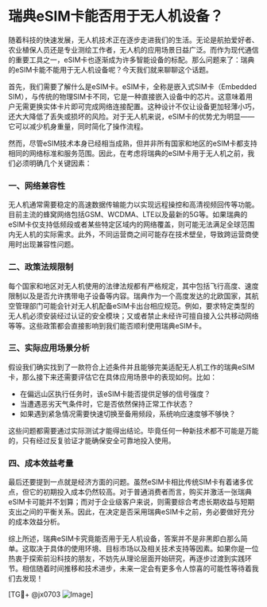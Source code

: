 # 瑞典eSIM卡能否用于无人机设备？

随着科技的快速发展，无人机技术正在逐步走进我们的生活。无论是航拍爱好者、农业植保人员还是专业测绘工作者，无人机的应用场景日益广泛。而作为现代通信的重要工具之一，eSIM卡也逐渐成为许多智能设备的标配。那么问题来了：瑞典的eSIM卡能不能用于无人机设备呢？今天我们就来聊聊这个话题。

首先，我们需要了解什么是eSIM卡。eSIM卡，全称是嵌入式SIM卡（Embedded SIM），与传统的物理SIM卡不同，它是一种直接嵌入设备中的芯片。这意味着用户无需更换实体卡片即可完成网络连接配置。这种设计不仅让设备更加轻薄小巧，还大大降低了丢失或损坏的风险。对于无人机来说，eSIM卡的优势尤为明显——它可以减少机身重量，同时简化了操作流程。

然而，尽管eSIM技术本身已经相当成熟，但并非所有国家和地区的eSIM卡都支持相同的网络标准和服务范围。因此，在考虑将瑞典的eSIM卡用于无人机之前，我们必须明确几个关键因素：

### 一、网络兼容性

无人机通常需要稳定的高速数据传输能力以实现远程操控和高清视频回传等功能。目前主流的蜂窝网络包括GSM、WCDMA、LTE以及最新的5G等。如果瑞典的eSIM卡仅支持低频段或者某些特定区域内的网络覆盖，则可能无法满足全球范围内无人机的实际需求。此外，不同运营商之间可能存在技术壁垒，导致跨运营商使用时出现兼容性问题。

### 二、政策法规限制

每个国家和地区对无人机使用的法律法规都有严格规定，其中包括飞行高度、速度限制以及是否允许携带电子设备等内容。瑞典作为一个高度发达的北欧国家，其航空管理部门可能会针对无人机配备eSIM卡出台相应规范。例如，要求特定类型的无人机必须安装经过认证的安全模块；又或者禁止未经许可擅自接入公共移动网络等等。这些政策都会直接影响到我们能否顺利使用瑞典eSIM卡。

### 三、实际应用场景分析

假设我们确实找到了一款符合上述条件并且能够完美适配无人机工作的瑞典eSIM卡，那么接下来还需要评估它在具体应用场景中的表现如何。比如：
- 在偏远山区执行任务时，该eSIM卡能否提供足够的信号强度？
- 当遭遇恶劣天气条件时，它是否依然保持正常工作状态？
- 如果遇到紧急情况需要快速切换至备用频段，系统响应速度够不够快？

这些问题都需要通过实际测试才能得出结论。毕竟任何一种新技术都不可能是万能的，只有经过反复验证才能确保安全可靠地投入使用。

### 四、成本效益考量

最后还要提到一点就是经济方面的问题。虽然eSIM卡相比传统SIM卡有着诸多优点，但它的初期投入成本仍然较高。对于普通消费者而言，购买并激活一张瑞典eSIM卡可能并不划算；而对于企业级客户来说，则需要综合考虑长期收益与短期支出之间的平衡关系。因此，在决定是否采用瑞典eSIM卡之前，务必要做好充分的成本效益分析。

综上所述，瑞典eSIM卡究竟能否用于无人机设备，答案并不是非黑即白那么简单。这取决于具体的使用环境、目标市场以及相关技术支持等因素。如果你是一位热衷于探索前沿科技的朋友，不妨先从理论层面开始研究，再逐步过渡到实践环节。相信随着时间推移和技术进步，未来一定会有更多令人惊喜的可能性等待着我们去发现！

[TG💪+ @jx0703 ![Image](https://github.com/user-attachments/assets/dbca1d08-cadb-493c-b0ec-ad6f7a83f270)]